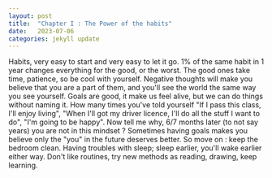 ```yaml
---
layout: post
title:  "Chapter I : The Power of the habits"
date:   2023-07-06
categories: jekyll update
---
```

Habits, very easy to start and very easy to let it go. 1% of the same habit in 1 year changes everything for the good, or the worst.
The good ones take time, patience, so be cool with yourself. Negative thoughts will make you believe that you are a part of them, and you'll see the world the same way you see yourself.
Goals are good, it make us feel alive, but we can do things without naming it. How many times you've told yourself "If I pass this class, I'll enjoy living", "When I'll got my driver licence, I'll do all the stuff I want to do", "I'm going to be happy". Now tell me why, 6/7 months later (to not say years) you are not in this mindset ?
Sometimes having goals makes you believe only the "you" in the future deserves better. So move on : keep the bedroom clean. Having troubles with sleep; sleep earlier, you'll wake earlier either way. Don't like routines, try new methods as reading, drawing, keep learning.
